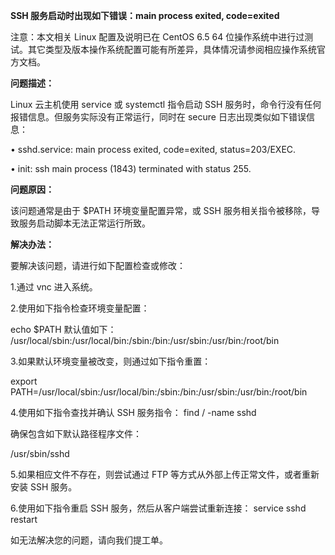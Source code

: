**SSH 服务启动时出现如下错误：main process exited, code=exited**

注意：本文相关 Linux 配置及说明已在 CentOS 6.5 64 位操作系统中进行过测试。其它类型及版本操作系统配置可能有所差异，具体情况请参阅相应操作系统官方文档。

**问题描述：**

Linux 云主机使用 service 或 systemctl 指令启动 SSH 服务时，命令行没有任何报错信息。但服务实际没有正常运行，同时在 secure 日志出现类似如下错误信息：

• sshd.service: main process exited, code=exited, status=203/EXEC.

• init: ssh main process (1843) terminated with status 255.

**问题原因：**

该问题通常是由于 $PATH 环境变量配置异常，或 SSH 服务相关指令被移除，导致服务启动脚本无法正常运行所致。

**解决办法：**

要解决该问题，请进行如下配置检查或修改：

1.通过 vnc 进入系统。

2.使用如下指令检查环境变量配置：

echo $PATH 默认值如下： /usr/local/sbin:/usr/local/bin:/sbin:/bin:/usr/sbin:/usr/bin:/root/bin

3.如果默认环境变量被改变，则通过如下指令重置：

export PATH=/usr/local/sbin:/usr/local/bin:/sbin:/bin:/usr/sbin:/usr/bin:/root/bin

4.使用如下指令查找并确认 SSH 服务指令：
find / -name sshd

确保包含如下默认路径程序文件：

/usr/sbin/sshd

5.如果相应文件不存在，则尝试通过 FTP 等方式从外部上传正常文件，或者重新安装 SSH 服务。

6.使用如下指令重启 SSH 服务，然后从客户端尝试重新连接：
service sshd restart

如无法解决您的问题，请向我们提工单。